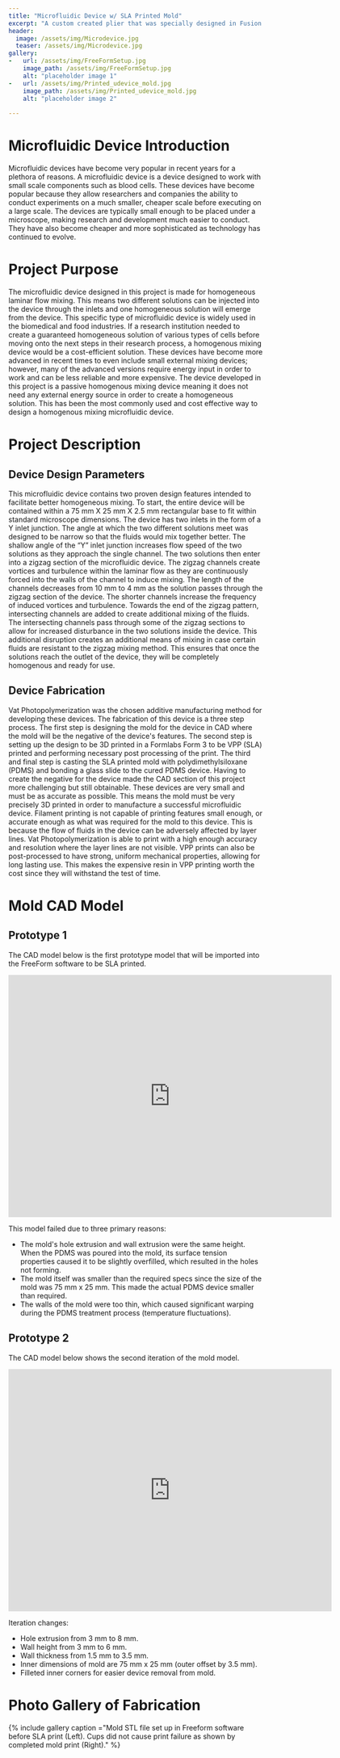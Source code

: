 ```yaml
---
title: "Microfluidic Device w/ SLA Printed Mold"
excerpt: "A custom created plier that was specially designed in Fusion 360 to be printed on a dual extruder Makergear 3D printer."
header:
  image: /assets/img/Microdevice.jpg
  teaser: /assets/img/Microdevice.jpg
gallery:
-   url: /assets/img/FreeFormSetup.jpg
    image_path: /assets/img/FreeFormSetup.jpg
    alt: "placeholder image 1"
-   url: /assets/img/Printed_udevice_mold.jpg
    image_path: /assets/img/Printed_udevice_mold.jpg
    alt: "placeholder image 2"
  
---
```

# Microfluidic Device Introduction

Microfluidic devices have become very popular in recent years for a plethora of reasons. A microfluidic device is a device designed to work with small scale components such as blood cells. These devices have become popular because they allow researchers and companies the ability to conduct experiments on a much smaller, cheaper scale before executing on a large scale. The devices are typically small enough to be placed under a microscope, making research and development much easier to conduct. They have also become cheaper and more sophisticated as technology has continued to evolve. 

# Project Purpose 

The microfluidic device designed in this project is made for homogeneous laminar flow mixing. This means two different solutions can be injected into the device through the inlets and one homogeneous solution will emerge from the device. This specific type of microfluidic device is widely used in the biomedical and food industries. If a research institution needed to create a guaranteed homogeneous solution of various types of cells before moving onto the next steps in their research process, a homogenous mixing device would be a cost-efficient solution. These devices have become more advanced in recent times to even include small external mixing devices; however, many of the advanced versions require energy input in order to work and can be less reliable and more expensive. The device developed in this project is a passive homogenous mixing device meaning it does not need any external energy source in order to create a homogeneous solution. This has been the most commonly used and cost effective way to design a homogenous mixing microfluidic device.

# Project Description

## Device Design Parameters

This microfluidic device contains two proven design features intended to facilitate better homogeneous mixing. To start, the entire device will be contained within a 75 mm X 25 mm X 2.5 mm rectangular base to fit within standard microscope dimensions. The device has two inlets in the form of a Y inlet junction. The angle at which the two different solutions meet was designed to be narrow so that the fluids would mix together better. The shallow angle of the “Y” inlet junction increases flow speed of the two solutions as they approach the single channel. The two solutions then enter into a zigzag section of the microfluidic device. The zigzag channels create vortices and turbulence within the laminar flow as they are continuously forced into the walls of the channel to induce mixing. The length of the channels decreases from 10 mm to 4 mm as the solution passes through the zigzag section of the device. The shorter channels increase the frequency of induced vortices and turbulence. Towards the end of the zigzag pattern, intersecting channels are added to create additional mixing of the fluids. The intersecting channels pass through some of the zigzag sections to allow for increased disturbance in the two solutions inside the device. This additional disruption creates an additional means of mixing in case certain fluids are resistant to the zigzag mixing method. This ensures that once the solutions reach the outlet of the device, they will be completely homogenous and ready for use.

## Device Fabrication

Vat Photopolymerization was the chosen additive manufacturing method for developing these devices. The fabrication of this device is a three step process. The first step is designing the mold for the device in CAD where the mold will be the negative of the device's features. The second step is setting up the design to be 3D printed in a Formlabs Form 3 to be VPP (SLA) printed and performing necessary post processing of the print. The third and final step is casting the SLA printed mold with polydimethylsiloxane (PDMS) and bonding a glass slide to the cured PDMS device. Having to create the negative for the device made the CAD section of this project more challenging but still obtainable. These devices are very small and must be as accurate as possible. This means the mold must be very precisely 3D printed in order to manufacture a successful microfluidic device. Filament printing is not capable of printing features small enough, or accurate enough as what was required for the mold to this device. This is because the flow of fluids in the device can be adversely affected by layer lines. Vat Photopolymerization is able to print with a high enough accuracy and resolution where the layer lines are not visible. VPP prints can also be post-processed to have strong, uniform mechanical properties, allowing for long lasting use. This makes the expensive resin in VPP printing worth the cost since they will withstand the test of time.
 

# Mold CAD Model

## Prototype 1
The CAD model below is the first prototype model that will be imported into the FreeForm software to be SLA printed.

<iframe src="https://vanderbilt643.autodesk360.com/shares/public/SH512d4QTec90decfa6e673ac4b67753f316?mode=embed" width="640" height="480" allowfullscreen="true" webkitallowfullscreen="true" mozallowfullscreen="true"  frameborder="0"></iframe>

This model failed due to three primary reasons:
- The mold's hole extrusion and wall extrusion were the same height. When the PDMS was poured into the mold, its surface tension properties caused it to be slightly overfilled, which resulted in the holes not forming.
- The mold itself was smaller than the required specs since the size of the mold was 75 mm x 25 mm. This made the actual PDMS device smaller than required.
- The walls of the mold were too thin, which caused significant warping during the PDMS treatment process (temperature fluctuations).

## Prototype 2

The CAD model below shows the second iteration of the mold model.

<iframe src="https://vanderbilt643.autodesk360.com/shares/public/SH512d4QTec90decfa6e869516604e3e960e?mode=embed" width="640" height="480" allowfullscreen="true" webkitallowfullscreen="true" mozallowfullscreen="true"  frameborder="0"></iframe>

Iteration changes:
- Hole extrusion from 3 mm to 8 mm.
- Wall height from 3 mm to 6 mm.
- Wall thickness from 1.5 mm to 3.5 mm.
- Inner dimensions of mold are 75 mm x 25 mm (outer offset by 3.5 mm).
- Filleted inner corners for easier device removal from mold.
# Photo Gallery of Fabrication

{% include gallery caption ="Mold STL file set up in Freeform software before SLA print (Left). Cups did not cause print failure as shown by completed mold print (Right)." %}
